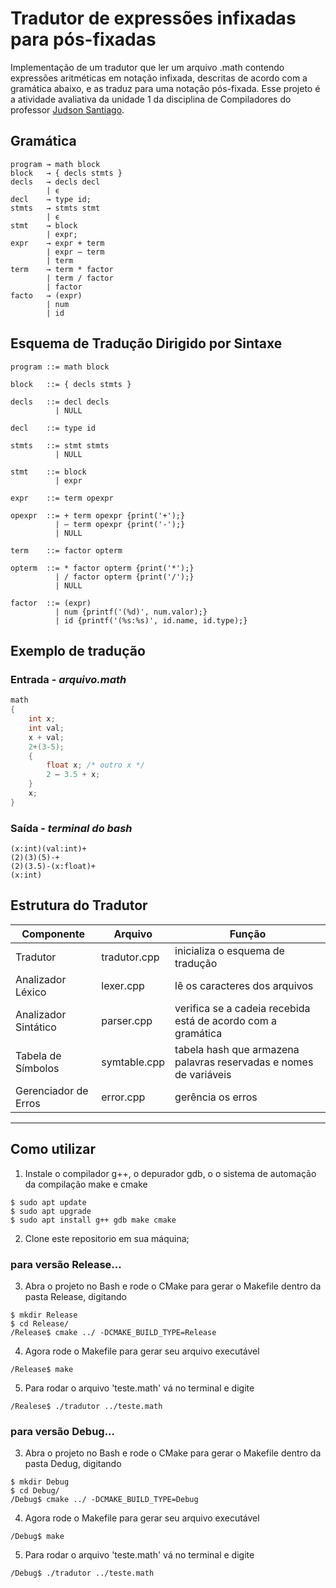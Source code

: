 # Tradutor de expressões infixadas para pós-fixadas

Implementação de um tradutor que ler um arquivo .math contendo expressões aritméticas em notação infixada, descritas de acordo com a gramática abaixo, e as traduz para uma notação pós-fixada. Esse projeto é a atividade avaliativa da unidade 1 da disciplina de Compiladores do professor [Judson Santiago](https://www.youtube.com/playlist?list=PLX6Nyaq0ebfhI396WlWN6WlBm-tp7vDtV).

## Gramática
    program → math block
    block   → { decls stmts }
    decls   → decls decl
            | ϵ
    decl    → type id;
    stmts   → stmts stmt
            | ϵ
    stmt    → block
            | expr;
    expr    → expr + term
            | expr – term
            | term
    term    → term * factor
            | term / factor
            | factor
    facto   → (expr)
            | num
            | id

## Esquema de Tradução Dirigido por Sintaxe
~~~bnf
program ::= math block

block   ::= { decls stmts }

decls   ::= decl decls
          | NULL

decl    ::= type id

stmts   ::= stmt stmts
          | NULL

stmt    ::= block
          | expr

expr    ::= term opexpr

opexpr  ::= + term opexpr {print('+');}
          | – term opexpr {print('-');}
          | NULL

term    ::= factor opterm

opterm  ::= * factor opterm {print('*');}
          | / factor opterm {print('/');}
          | NULL

factor  ::= (expr)
          | num {printf('(%d)', num.valor);}
          | id {printf('(%s:%s)', id.name, id.type);}
~~~


## Exemplo de tradução
### Entrada - _arquivo.math_
~~~c++
math
{ 
    int x;
    int val;
    x + val;
    2+(3-5);
    { 
        float x; /* outro x */
        2 – 3.5 + x;
    } 
    x;
}
~~~

### Saída - _terminal do bash_
~~~shell
(x:int)(val:int)+
(2)(3)(5)-+
(2)(3.5)-(x:float)+
(x:int)
~~~

## Estrutura do Tradutor
Componente | Arquivo | Função
|----------|---------|---
Tradutor | tradutor.cpp | inicializa o esquema de tradução
Analizador Léxico | lexer.cpp | lê os caracteres dos arquivos
Analizador Sintático | parser.cpp | verifica se a cadeia recebida está de acordo com a gramática
Tabela de Símbolos | symtable.cpp | tabela hash que armazena palavras reservadas e nomes de variáveis
Gerenciador de Erros | error.cpp | gerência os erros
------------
## Como utilizar
1. Instale o compilador g++, o depurador gdb, o o sistema de automação da compilação make e cmake
~~~shell
$ sudo apt update
$ sudo apt upgrade
$ sudo apt install g++ gdb make cmake
~~~
2. Clone este repositorio em sua máquina;

### para versão Release...

3. Abra o projeto no Bash e rode o CMake para gerar o Makefile dentro da pasta Release, digitando
~~~shell
$ mkdir Release
$ cd Release/
/Release$ cmake ../ -DCMAKE_BUILD_TYPE=Release
~~~
4. Agora rode o Makefile para gerar seu arquivo executável
~~~shell
/Release$ make
~~~
5. Para rodar o arquivo 'teste.math' vá no terminal e digite
~~~shell
/Realese$ ./tradutor ../teste.math
~~~

### para versão Debug...

3. Abra o projeto no Bash e rode o CMake para gerar o Makefile dentro da pasta Dedug, digitando
~~~shell
$ mkdir Debug
$ cd Debug/
/Debug$ cmake ../ -DCMAKE_BUILD_TYPE=Debug
~~~
4. Agora rode o Makefile para gerar seu arquivo executável
~~~shell
/Debug$ make
~~~
5. Para rodar o arquivo 'teste.math' vá no terminal e digite
~~~shell
/Debug$ ./tradutor ../teste.math
~~~